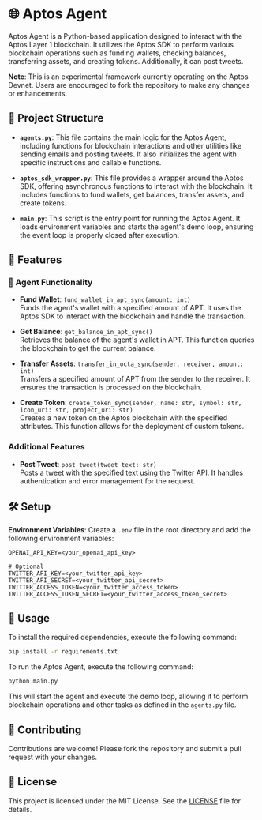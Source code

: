 # 🌐 Aptos Agent

Aptos Agent is a Python-based application designed to interact with the Aptos Layer 1 blockchain. It utilizes the Aptos SDK to perform various blockchain operations such as funding wallets, checking balances, transferring assets, and creating tokens. Additionally, it can post tweets.

**Note**: This is an experimental framework currently operating on the Aptos Devnet. Users are encouraged to fork the repository to make any changes or enhancements.

## 📁 Project Structure

- **`agents.py`**: This file contains the main logic for the Aptos Agent, including functions for blockchain interactions and other utilities like sending emails and posting tweets. It also initializes the agent with specific instructions and callable functions.

- **`aptos_sdk_wrapper.py`**: This file provides a wrapper around the Aptos SDK, offering asynchronous functions to interact with the blockchain. It includes functions to fund wallets, get balances, transfer assets, and create tokens.

- **`main.py`**: This script is the entry point for running the Aptos Agent. It loads environment variables and starts the agent's demo loop, ensuring the event loop is properly closed after execution.

## 🌟 Features

### 🤖 Agent Functionality

- **Fund Wallet**: `fund_wallet_in_apt_sync(amount: int)`  
  Funds the agent's wallet with a specified amount of APT. It uses the Aptos SDK to interact with the blockchain and handle the transaction.

- **Get Balance**: `get_balance_in_apt_sync()`  
  Retrieves the balance of the agent's wallet in APT. This function queries the blockchain to get the current balance.

- **Transfer Assets**: `transfer_in_octa_sync(sender, receiver, amount: int)`  
  Transfers a specified amount of APT from the sender to the receiver. It ensures the transaction is processed on the blockchain.

- **Create Token**: `create_token_sync(sender, name: str, symbol: str, icon_uri: str, project_uri: str)`  
  Creates a new token on the Aptos blockchain with the specified attributes. This function allows for the deployment of custom tokens.

### Additional Features

- **Post Tweet**: `post_tweet(tweet_text: str)`  
  Posts a tweet with the specified text using the Twitter API. It handles authentication and error management for the request.

## 🛠️ Setup

**Environment Variables**:
   Create a `.env` file in the root directory and add the following environment variables:
   ```plaintext
   OPENAI_API_KEY=<your_openai_api_key>

   # Optional
   TWITTER_API_KEY=<your_twitter_api_key>
   TWITTER_API_SECRET=<your_twitter_api_secret>
   TWITTER_ACCESS_TOKEN=<your_twitter_access_token>
   TWITTER_ACCESS_TOKEN_SECRET=<your_twitter_access_token_secret>
   ```

## 🚀 Usage

To install the required dependencies, execute the following command:
```bash
pip install -r requirements.txt
```

To run the Aptos Agent, execute the following command:
```bash
python main.py
```

This will start the agent and execute the demo loop, allowing it to perform blockchain operations and other tasks as defined in the `agents.py` file.


## 🤝 Contributing

Contributions are welcome! Please fork the repository and submit a pull request with your changes.

## 📜 License

This project is licensed under the MIT License. See the [LICENSE](LICENSE) file for details.